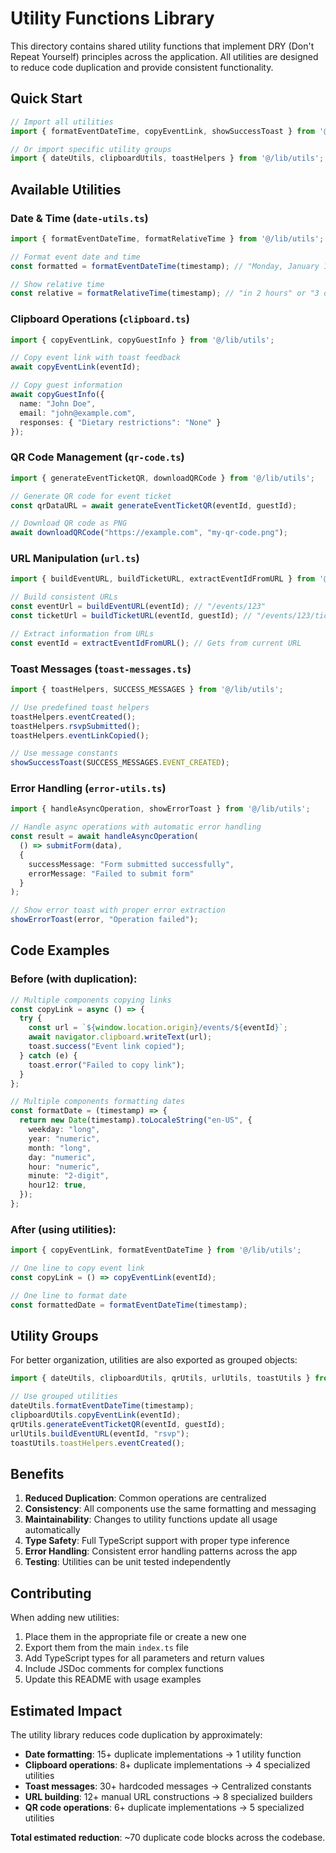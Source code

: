 # Utility Functions Library

This directory contains shared utility functions that implement DRY (Don't Repeat Yourself) principles across the application. All utilities are designed to reduce code duplication and provide consistent functionality.

## Quick Start

```typescript
// Import all utilities
import { formatEventDateTime, copyEventLink, showSuccessToast } from '@/lib/utils';

// Or import specific utility groups
import { dateUtils, clipboardUtils, toastHelpers } from '@/lib/utils';
```

## Available Utilities

### Date & Time (`date-utils.ts`)

```typescript
import { formatEventDateTime, formatRelativeTime } from '@/lib/utils';

// Format event date and time
const formatted = formatEventDateTime(timestamp); // "Monday, January 1, 2024 at 7:00 PM"

// Show relative time
const relative = formatRelativeTime(timestamp); // "in 2 hours" or "3 days ago"
```

### Clipboard Operations (`clipboard.ts`)

```typescript
import { copyEventLink, copyGuestInfo } from '@/lib/utils';

// Copy event link with toast feedback
await copyEventLink(eventId);

// Copy guest information
await copyGuestInfo({
  name: "John Doe",
  email: "john@example.com",
  responses: { "Dietary restrictions": "None" }
});
```

### QR Code Management (`qr-code.ts`)

```typescript
import { generateEventTicketQR, downloadQRCode } from '@/lib/utils';

// Generate QR code for event ticket
const qrDataURL = await generateEventTicketQR(eventId, guestId);

// Download QR code as PNG
await downloadQRCode("https://example.com", "my-qr-code.png");
```

### URL Manipulation (`url.ts`)

```typescript
import { buildEventURL, buildTicketURL, extractEventIdFromURL } from '@/lib/utils';

// Build consistent URLs
const eventUrl = buildEventURL(eventId); // "/events/123"
const ticketUrl = buildTicketURL(eventId, guestId); // "/events/123/ticket?guest=456"

// Extract information from URLs
const eventId = extractEventIdFromURL(); // Gets from current URL
```

### Toast Messages (`toast-messages.ts`)

```typescript
import { toastHelpers, SUCCESS_MESSAGES } from '@/lib/utils';

// Use predefined toast helpers
toastHelpers.eventCreated();
toastHelpers.rsvpSubmitted();
toastHelpers.eventLinkCopied();

// Use message constants
showSuccessToast(SUCCESS_MESSAGES.EVENT_CREATED);
```

### Error Handling (`error-utils.ts`)

```typescript
import { handleAsyncOperation, showErrorToast } from '@/lib/utils';

// Handle async operations with automatic error handling
const result = await handleAsyncOperation(
  () => submitForm(data),
  {
    successMessage: "Form submitted successfully",
    errorMessage: "Failed to submit form"
  }
);

// Show error toast with proper error extraction
showErrorToast(error, "Operation failed");
```

## Code Examples

### Before (with duplication):

```typescript
// Multiple components copying links
const copyLink = async () => {
  try {
    const url = `${window.location.origin}/events/${eventId}`;
    await navigator.clipboard.writeText(url);
    toast.success("Event link copied");
  } catch (e) {
    toast.error("Failed to copy link");
  }
};

// Multiple components formatting dates
const formatDate = (timestamp) => {
  return new Date(timestamp).toLocaleString("en-US", {
    weekday: "long",
    year: "numeric",
    month: "long",
    day: "numeric",
    hour: "numeric",
    minute: "2-digit",
    hour12: true,
  });
};
```

### After (using utilities):

```typescript
import { copyEventLink, formatEventDateTime } from '@/lib/utils';

// One line to copy event link
const copyLink = () => copyEventLink(eventId);

// One line to format date
const formattedDate = formatEventDateTime(timestamp);
```

## Utility Groups

For better organization, utilities are also exported as grouped objects:

```typescript
import { dateUtils, clipboardUtils, qrUtils, urlUtils, toastUtils } from '@/lib/utils';

// Use grouped utilities
dateUtils.formatEventDateTime(timestamp);
clipboardUtils.copyEventLink(eventId);
qrUtils.generateEventTicketQR(eventId, guestId);
urlUtils.buildEventURL(eventId, "rsvp");
toastUtils.toastHelpers.eventCreated();
```

## Benefits

1. **Reduced Duplication**: Common operations are centralized
2. **Consistency**: All components use the same formatting and messaging
3. **Maintainability**: Changes to utility functions update all usage automatically
4. **Type Safety**: Full TypeScript support with proper type inference
5. **Error Handling**: Consistent error handling patterns across the app
6. **Testing**: Utilities can be unit tested independently

## Contributing

When adding new utilities:

1. Place them in the appropriate file or create a new one
2. Export them from the main `index.ts` file
3. Add TypeScript types for all parameters and return values
4. Include JSDoc comments for complex functions
5. Update this README with usage examples

## Estimated Impact

The utility library reduces code duplication by approximately:
- **Date formatting**: 15+ duplicate implementations → 1 utility function
- **Clipboard operations**: 8+ duplicate implementations → 4 specialized utilities
- **Toast messages**: 30+ hardcoded messages → Centralized constants
- **URL building**: 12+ manual URL constructions → 8 specialized builders
- **QR code operations**: 6+ duplicate implementations → 5 specialized utilities

**Total estimated reduction**: ~70 duplicate code blocks across the codebase.